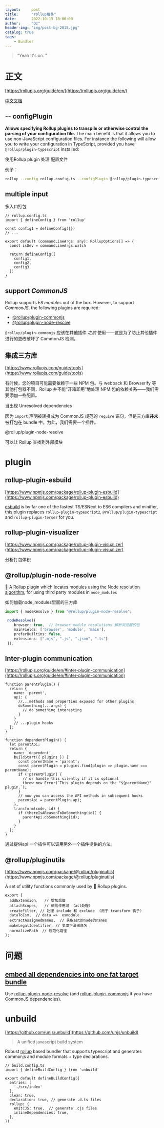 ```yaml
---
layout:     post
title:      "rollup相关"
date:       2022-10-13 18:06:00
author:     "Qz"
header-img: "img/post-bg-2015.jpg"
catalog: true
tags:
    - Bundler
---
```


> “Yeah It's on. ”

# 正文

[https://rollupjs.org/guide/en/](https://rollupjs.org/guide/en/)

[中文文档](https://www.rollupjs.com/)





##  -- configPlugin

**Allows specifying Rollup plugins to transpile or otherwise control the parsing of your configuration file.** The main benefit is that it allows you to use non-JavaScript configuration files. For instance the following will allow you to write your configuration in TypeScript, provided you have `@rollup/plugin-typescript` installed:

使用Rollup plugin 处理 配置文件

例子：

```bash
rollup --config rollup.config.ts --configPlugin @rollup/plugin-typescript
```







## multiple input

多入口打包

```tsx
// rollup.config.ts
import { defineConfig } from 'rollup'

const config1 = defineConfig({})
// ...

export default (commandLineArgs: any): RollupOptions[] => {
  const isDev = commandLineArgs.watch

  return defineConfig([
    config1,
    config2,
    config3
  ])
}
```





## support *CommonJS*

Rollup supports *ES modules* out of the box. However, to support *CommonJS*, the following plugins are required:

- [@rollup/plugin-commonjs](https://github.com/rollup/plugins/tree/master/packages/commonjs)
- [@rollup/plugin-node-resolve](https://github.com/rollup/plugins/tree/master/packages/node-resolve)

`@rollup/plugin-commonjs` 应该在其他插件 *之前* 使用——这是为了防止其他插件进行的更改破坏了 CommonJS 检测。



## 集成三方库

[https://www.rollupjs.com/guide/tools](https://www.rollupjs.com/guide/tools)

有时候，您的项目可能需要依赖于一些 NPM 包。与 webpack 和 Browserify 等其他打包器不同，Rollup 并不能“开箱即用”地处理 NPM 包的依赖关系——我们需要添加一些配置。



当出现 Unresolved dependencies

因为 `import` 声明被转换成为 CommonJS 规范的 `require` 语句，但是三方库**并未** 被打包在 bundle 中。为此，我们需要一个插件。

@rollup/plugin-node-resolve

可以让 Rollup 查找到外部模块





# plugin 



## rollup-plugin-esbuild

[https://www.npmjs.com/package/rollup-plugin-esbuild](https://www.npmjs.com/package/rollup-plugin-esbuild)

[esbuild](https://github.com/evanw/esbuild) is by far one of the fastest TS/ESNext to ES6 compilers and minifier, this plugin replaces `rollup-plugin-typescript2`, `@rollup/plugin-typescript` and `rollup-plugin-terser` for you.



## rollup-plugin-visualizer

[https://www.npmjs.com/package/rollup-plugin-visualizer](https://www.npmjs.com/package/rollup-plugin-visualizer)

分析打包体积





## @rollup/plugin-node-resolve

🍣 A Rollup plugin which locates modules using the [Node resolution algorithm](https://nodejs.org/api/modules.html#modules_all_together), for using third party modules in `node_modules`

如何加载node_modules里面的三方库

```ts
import { nodeResolve } from "@rollup/plugin-node-resolve";

 nodeResolve({
    browser: true,  // browser module resolutions 解析浏览器的包
    mainFields: ['browser', 'module', 'main'],
    preferBuiltins: false,
    extensions: [".mjs", ".js", ".json", ".ts"]
 }),
```







## Inter-plugin communication

[https://rollupjs.org/guide/en/#inter-plugin-communication](https://rollupjs.org/guide/en/#inter-plugin-communication)

```tsx
function parentPlugin() {
  return {
    name: 'parent',
    api: {
      //...methods and properties exposed for other plugins
      doSomething(...args) {
        // do something interesting
      }
    }
    // ...plugin hooks
  };
}

function dependentPlugin() {
  let parentApi;
  return {
    name: 'dependent',
    buildStart({ plugins }) {
      const parentName = 'parent';
      const parentPlugin = plugins.find(plugin => plugin.name === parentName);
      if (!parentPlugin) {
        // or handle this silently if it is optional
        throw new Error(`This plugin depends on the "${parentName}" plugin.`);
      }
      // now you can access the API methods in subsequent hooks
      parentApi = parentPlugin.api;
    },
    transform(code, id) {
      if (thereIsAReasonToDoSomething(id)) {
        parentApi.doSomething(id);
      }
    }
  };
}
```

通过提供api 一个插件可以调用另外一个插件提供的方法。





## @rollup/pluginutils

[https://www.npmjs.com/package/@rollup/pluginutils](https://www.npmjs.com/package/@rollup/pluginutils)

A set of utility functions commonly used by 🍣 Rollup plugins.

```tsx
export {
  addExtension,   // 增加后缀
  attachScopes,   // 依附作用域 （ast处理）
  createFilter, // 处理 include 和 exclude  (用于 transform 钩子)
  dataToEsm,  // data =>  esmodule
  extractAssignedNames,  // 获取ast的node的names
  makeLegalIdentifier, // 变成下滑线命名
  normalizePath  // 规范化路径
};
```







# 问题



## [embed all dependencies into one fat target bundle](https://stackoverflow.com/questions/52125190/how-to-embed-all-dependencies-into-one-fat-target-bundle-with-rollup-js)

Use [rollup-plugin-node-resolve](https://github.com/rollup/plugins/tree/master/packages/node-resolve) (and [rollup-plugin-commonjs](https://github.com/rollup/plugins/tree/master/packages/commonjs) if you have CommonJS dependencies).









# unbuild

[https://github.com/unjs/unbuild](https://github.com/unjs/unbuild)

> A unified javascript build system

Robust [rollup](https://rollupjs.org/) based bundler that supports typescript and generates commonjs and module formats + type declarations.



```tsx
// build.config.ts
import { defineBuildConfig } from 'unbuild'

export default defineBuildConfig({
  entries: [
    './src/index'
  ],
  clean: true,
  declaration: true, // generate .d.ts files
  rollup: {
    emitCJS: true,  // generate .cjs files
    inlineDependencies: true,
  },
})
```







